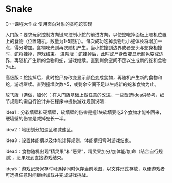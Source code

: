 # Snake
C++课程大作业
使用面向对象的贪吃蛇实现

入门版：要求玩家控制方向键来控制小蛇的前进方向，以使蛇吃掉面板上随机位置上的食物（位置随机，数量为1-5随机）。每次成功吃掉食物后小蛇体长将增加一点，得分增加。食物吃光则再次随机产生。当小蛇撞到边界或者蛇头与蛇身相撞时，蛇将挂掉，游戏结束。
进阶版：蛇挂掉后，此时蛇尸身改变显示颜色变成边界，再随机产生新的食物和蛇，游戏继续。直到剩余空间不足以生成新的蛇和食物为止。

高级版：蛇挂掉后，此时蛇尸身改变显示颜色变成食物，再随机产生新的食物和蛇，游戏继续。直到撞墙次数>5，或剩余空间不足以生成新的蛇和食物为止。

放飞版（选做，加分）：在入门版基础上做任意的改进，一些备选idea供参考，细节规则均需自行设计并在程序中提供游戏规则说明：

idea1：分软墙壁和硬墙壁，软墙壁的伤害是撞1块软墙要吃2个食物才能补回来，硬墙壁的伤害是减掉蛇长一半。

idea2：地图划分加速区和减速区。

idea3：设置体能槽以及体能计算规则，体能槽归零时游戏结束。

idea4：食物随机出现“精灵果”和“恶果”，精灵果加分/加体能/加命（结合自行规则），恶果吃到直接游戏结束。

idea5：游戏记录保存时可选择同时保存当前地图，以文件形式存放，以便游戏者可选择任意时间继续加载并完成游戏挑战。
